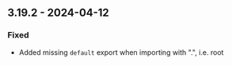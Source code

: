 ## 3.19.2 - 2024-04-12

### Fixed

- Added missing `default` export when importing with ".", i.e. root
